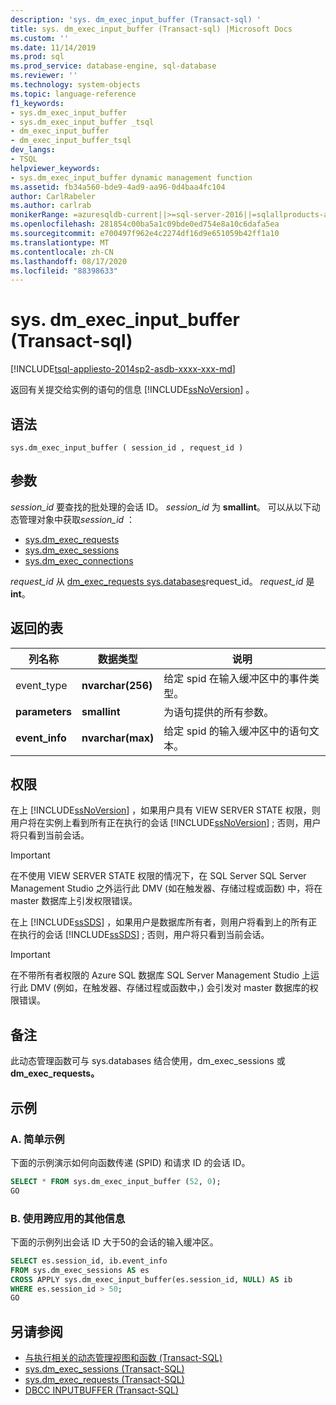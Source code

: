 ```yaml
---
description: 'sys. dm_exec_input_buffer (Transact-sql) '
title: sys. dm_exec_input_buffer (Transact-sql) |Microsoft Docs
ms.custom: ''
ms.date: 11/14/2019
ms.prod: sql
ms.prod_service: database-engine, sql-database
ms.reviewer: ''
ms.technology: system-objects
ms.topic: language-reference
f1_keywords:
- sys.dm_exec_input_buffer
- sys.dm_exec_input_buffer _tsql
- dm_exec_input_buffer
- dm_exec_input_buffer_tsql
dev_langs:
- TSQL
helpviewer_keywords:
- sys.dm_exec_input_buffer dynamic management function
ms.assetid: fb34a560-bde9-4ad9-aa96-0d4baa4fc104
author: CarlRabeler
ms.author: carlrab
monikerRange: =azuresqldb-current||>=sql-server-2016||=sqlallproducts-allversions||>=sql-server-linux-2017||=azuresqldb-mi-current
ms.openlocfilehash: 281854c00ba5a1c09bde0ed754e8a10c6dafa5ea
ms.sourcegitcommit: e700497f962e4c2274df16d9e651059b42ff1a10
ms.translationtype: MT
ms.contentlocale: zh-CN
ms.lasthandoff: 08/17/2020
ms.locfileid: "88398633"
---
```

# <a name="sysdm_exec_input_buffer-transact-sql"></a>sys. dm_exec_input_buffer (Transact-sql) 

[!INCLUDE[tsql-appliesto-2014sp2-asdb-xxxx-xxx-md](../../includes/tsql-appliesto-2014sp2-asdb-xxxx-xxx-md.md)]

返回有关提交给实例的语句的信息 [!INCLUDE[ssNoVersion](../../includes/ssnoversion-md.md)] 。

## <a name="syntax"></a>语法

```
sys.dm_exec_input_buffer ( session_id , request_id )
```

## <a name="arguments"></a>参数

*session_id* 要查找的批处理的会话 ID。 *session_id* 为 **smallint**。 可以从以下动态管理对象中获取*session_id* ：

- [sys.dm_exec_requests](../../relational-databases/system-dynamic-management-views/sys-dm-exec-requests-transact-sql.md)
- [sys.dm_exec_sessions](../../relational-databases/system-dynamic-management-views/sys-dm-exec-sessions-transact-sql.md)
- [sys.dm_exec_connections](../../relational-databases/system-dynamic-management-views/sys-dm-exec-connections-transact-sql.md)

*request_id* 从 [dm_exec_requests sys.databases](../../relational-databases/system-dynamic-management-views/sys-dm-exec-requests-transact-sql.md)request_id。 *request_id* 是 **int**。

## <a name="table-returned"></a>返回的表

|列名称|数据类型|说明|
|-----------------|---------------|-----------------|
|event_type|**nvarchar(256)**|给定 spid 在输入缓冲区中的事件类型。|
|**parameters**|**smallint**|为语句提供的所有参数。|
|**event_info**|**nvarchar(max)**|给定 spid 的输入缓冲区中的语句文本。|

## <a name="permissions"></a>权限

在上 [!INCLUDE[ssNoVersion](../../includes/ssnoversion-md.md)] ，如果用户具有 VIEW SERVER STATE 权限，则用户将在实例上看到所有正在执行的会话 [!INCLUDE[ssNoVersion](../../includes/ssnoversion-md.md)] ; 否则，用户将只看到当前会话。

> [!IMPORTANT]
> 在不使用 VIEW SERVER STATE 权限的情况下，在 SQL Server SQL Server Management Studio 之外运行此 DMV (如在触发器、存储过程或函数) 中，将在 master 数据库上引发权限错误。

在上 [!INCLUDE[ssSDS](../../includes/sssds-md.md)] ，如果用户是数据库所有者，则用户将看到上的所有正在执行的会话 [!INCLUDE[ssSDS](../../includes/sssds-md.md)] ; 否则，用户将只看到当前会话。

> [!IMPORTANT]
> 在不带所有者权限的 Azure SQL 数据库 SQL Server Management Studio 上运行此 DMV (例如，在触发器、存储过程或函数中，) 会引发对 master 数据库的权限错误。

## <a name="remarks"></a>备注

此动态管理函数可与 sys.databases 结合使用，dm_exec_sessions 或**dm_exec_requests。**

## <a name="examples"></a>示例

### <a name="a-simple-example"></a>A. 简单示例

下面的示例演示如何向函数传递 (SPID) 和请求 ID 的会话 ID。

```sql
SELECT * FROM sys.dm_exec_input_buffer (52, 0);
GO
```

### <a name="b-using-cross-apply-to-additional-information"></a>B. 使用跨应用的其他信息

下面的示例列出会话 ID 大于50的会话的输入缓冲区。

```sql
SELECT es.session_id, ib.event_info
FROM sys.dm_exec_sessions AS es
CROSS APPLY sys.dm_exec_input_buffer(es.session_id, NULL) AS ib
WHERE es.session_id > 50;
GO
```

## <a name="see-also"></a>另请参阅

- [与执行相关的动态管理视图和函数 (Transact-SQL)](../../relational-databases/system-dynamic-management-views/execution-related-dynamic-management-views-and-functions-transact-sql.md)
- [sys.dm_exec_sessions (Transact-SQL)](../../relational-databases/system-dynamic-management-views/sys-dm-exec-sessions-transact-sql.md)
- [sys.dm_exec_requests (Transact-SQL)](../../relational-databases/system-dynamic-management-views/sys-dm-exec-requests-transact-sql.md)
- [DBCC INPUTBUFFER (Transact-SQL)](../../t-sql/database-console-commands/dbcc-inputbuffer-transact-sql.md)
